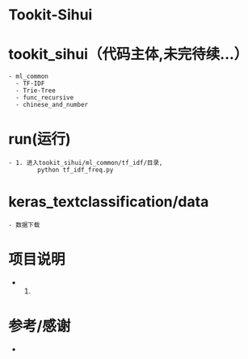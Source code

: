 # Tookit-Sihui


# tookit_sihui（代码主体,未完待续...）
    - ml_common
      - TF-IDF
      - Trie-Tree
      - func_recursive
      - chinese_and_number


# run(运行)
    - 1. 进入tookit_sihui/ml_common/tf_idf/目录,
            python tf_idf_freq.py


# keras_textclassification/data
    - 数据下载


# 项目说明
  - 1.


# 参考/感谢
*
